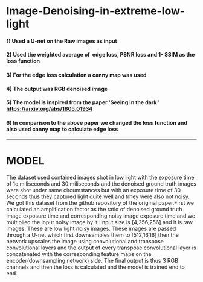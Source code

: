 # Image-Denoising-in-extreme-low-light
#### 1) Used a U-net on the Raw images as input
#### 2) Used the weighted average of ​ edge loss, PSNR loss and 1- SSIM​ as the loss function
#### 3) For the edge loss calculation a canny map was used
#### 4) The output was RGB denoised image
#### 5) The model is inspired from the paper 'Seeing in the dark ' https://arxiv.org/abs/1805.01934
#### 6) In comparison to the above paper we changed the loss function and also used canny map to calculate   edge loss
_______________________________________________________________________________________________________________________________

# MODEL
The dataset used contained images shot in low light with the exposure time of 1o miliseconds and 30 miliseconds and the denoised ground truth images were shot under same circumstances but with an exposure time of 30 seconds thus they captured light quite well and trhey were also not noisy. We got this dataset from the github repository of the original paper.First we calculated an amplification factor as the ratio of denoised ground truth image exposure time and corresponding noisy image exposure time and we multiplied the input noisy image by it. Input size is [4,256,256] and it is raw images. These are low light noisy images. These images are passed through a U-net which first downsamples them to [512,16,16] then the network upscales the image using convolutional and transpose convolutional layers and the output of every transpose convolutional layer is concatenated with the corresponding feature maps on the encoder(downsampling network) side. The final output is thus 3 RGB channels and then the loss is calculated and the model is trained end to end.

